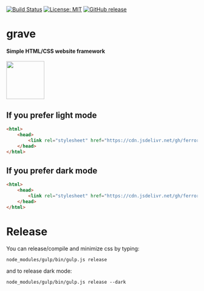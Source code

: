 [![Build Status](https://travis-ci.org/Ferror/grave.svg?branch=master)](https://travis-ci.org/Ferror/grave)
[![License: MIT](https://img.shields.io/apm/l/vim-mode.svg)](https://opensource.org/licenses/MIT)
[![GitHub release](https://img.shields.io/github/v/release/ferror/grave.svg)](https://github.com/Ferror/grave/releases/)

# grave
#### Simple HTML/CSS website framework

<img src="https://assets.malcherczyk.com/icons/icon_g.svg" width="100" height="100">

## If you prefer light mode

```html
<html>
    <head>
        <link rel="stylesheet" href="https://cdn.jsdelivr.net/gh/ferror/grave@gh-pages/grave.min.css">
    </head>
</html>
```

## If you prefer dark mode

```html
<html>
    <head>
        <link rel="stylesheet" href="https://cdn.jsdelivr.net/gh/ferror/grave@gh-pages/grave-dark.min.css">
    </head>
</html>
```

# Release

You can release/compile and minimize css by typing:
```
node_modules/gulp/bin/gulp.js release
```

and to release dark mode:
```
node_modules/gulp/bin/gulp.js release --dark
```
